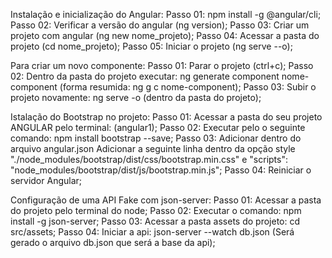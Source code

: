 Instalação e inicialização do Angular:
	Passo 01: npm install -g @angular/cli;
  	Passo 02: Verificar a versão do angular (ng version);
  	Passo 03: Criar um projeto com angular (ng new nome_projeto);
  	Passo 04: Acessar a pasta do projeto (cd nome_projeto);
  	Passo 05: Iniciar o projeto (ng serve --o);

Para criar um novo componente:
	Passo 01: Parar o projeto (ctrl+c);
	Passo 02: Dentro da pasta do projeto executar: ng generate component nome-component (forma resumida: ng g c nome-component);
  	Passo 03: Subir o projeto novamente: ng serve -o (dentro da pasta do projeto);

Istalação do Bootstrap no projeto: 
  	Passo 01: Acessar a pasta do seu projeto ANGULAR pelo terminal: (angular1);
  	Passo 02: Executar pelo o seguinte comando: npm install bootstrap --save;
  	Passo 03: Adicionar dentro do arquivo angular.json Adicionar a seguinte linha dentro da opção style "./node_modules/bootstrap/dist/css/bootstrap.min.css" e "scripts":  "node_modules/bootstrap/dist/js/bootstrap.min.js";
  	Passo 04: Reiniciar o servidor Angular;

Configuração de uma API Fake com json-server:
	Passo 01: Acessar a pasta do projeto pelo terminal do node;
	Passo 02: Executar o comando: npm install -g json-server;
	Passo 03: Acessar a pasta assets do projeto: cd src/assets;
	Passo 04: Iniciar a api: json-server --watch db.json (Será gerado o arquivo db.json que será a base da api);
